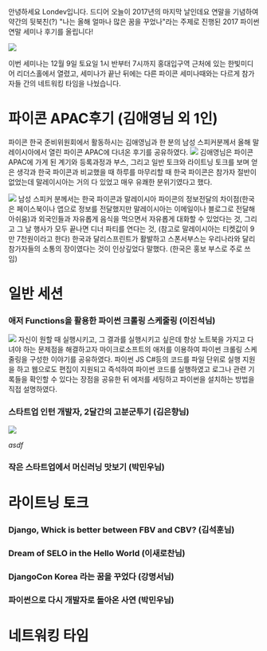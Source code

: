 안녕하세요 Londev입니다.
드디어 오늘이 2017년의 마지막 날인데요
연말을 기념하여 약간의 뒷북친(?) "나는 올해 얼마나 많은 꿈을 꾸었나"라는 주제로 진행된 2017 파이썬 연말 세미나 후기를 올립니다!

<img src = "https://scontent-icn1-1.xx.fbcdn.net/v/t1.0-9/23722663_1995770544018488_5510998090076551255_n.jpg?oh=4da887bfbcf155b445a1d93565e405c7&oe=5AB5C64B">

이번 세미나는 12월 9일 토요일 1시 반부터 7시까지 홍대입구역 근처에 있는 한빛미디어 리더스홀에서 열렸고, 세미나가 끝난 뒤에는 다른 파이콘 세미나때와는 다르게 참가자들 간의 네트워킹 타임을 나눴습니다.

# 파이콘 APAC후기 (김애영님 외 1인)
파이콘 한국 준비위원회에서 활동하시는 김애영님과 한 분의 남성 스피커분께서 올해 말레이시아에서 열린 파이콘 APAC에 다녀온 후기를 공유하였다.
<img src ="https://i.imgur.com/gs5Xyr6.jpg">
김애영님은 파이콘 APAC에 가게 된 계기와 등록과정과 부스, 그리고 일반 토크와 라이트닝 토크를 보며 얻은 생각과 한국 파이콘과 비교했을 때 하루를 마무리할 때 한국 파이콘은 참가자 절반이 없었는데 말레이시아는 거의 다 있었고 매우 유쾌한 분위기였다고 했다.

<img src ="https://i.imgur.com/iBZzyBy.jpg">
남성 스피커 분께서는 한국 파이콘과 말레이시아 파이콘의 정보전달의 차이점(한국은 페이스북이나 앱으로 정보를 전달했지만 말레이시아는 이메일이나 블로그로 전달해 아쉬움)과 외국인들과 자유롭게 음식을 먹으면서 자유롭게 대화할 수 있었다는 것, 그리고 그 날 행사가 모두 끝나면 디너 파티를 연다는 것,
(참고로 말레이시아는 티켓값이 9만 7천원이라고 한다) 한국과 달리스프린트가 활발하고 스폰서부스는 우리나라와 달리
참가자들의 소통의 장이였다는 것이 인상깊었다 말했다. (한국은 홍보 부스로 주로 쓰임)


# 일반 세션
### 애저 Functions을 활용한 파이썬 크롤링 스케줄링 (이진석님)
<img src = "https://i.imgur.com/vhR2xEq.jpg">
자신이 원할 때 실행시키고, 그 결과를 실행시키고 싶은데 항상 노트북을 가지고 다녀야 하는 문제점을 해결하고자 마이크로소프트의 애저를 이용하여 파이썬 크롤링 스케줄링을 구성한 이야기를 공유하였다.
파이썬 JS C#등의 코드를 파일 단위로 실행 지원을 하고 웹으로도 편집이 지원되고 즉석하여 파이썬 코드를 실행하였고 로그나 관련 기록들을
확인할 수 있다는 장점을 공유한 뒤 에저를 세팅하고 파이썬을 설치하는 방법을 직접 설명하였다.

### 스타트업 인턴 개발자, 2달간의 고분군투기 (김은향님)
<img src ="https://i.imgur.com/WditG1D.jpg">

<i>asdf</i>

### 작은 스타트업에서 머신러닝 맛보기 (박민우님)

# 라이트닝 토크
### Django, Whick is better between FBV and CBV? (김석훈님)
### Dream of SELO in the Hello World (이새로찬님)
### DjangoCon Korea 라는 꿈을 꾸었다 (강명서님)
### 파이썬으로 다시 개발자로 돌아온 사연 (박민우님)

# 네트워킹 타임
